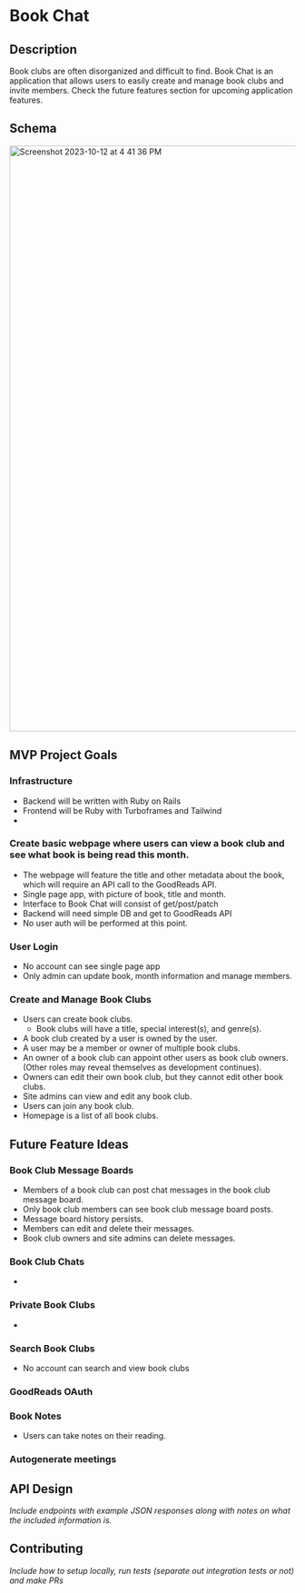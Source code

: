 # Book Chat

## Description
Book clubs are often disorganized and difficult to find. Book Chat is an application that allows users to easily create and manage book clubs and invite members. Check the future features section for upcoming application features. 

## Schema
<img width="1032" alt="Screenshot 2023-10-12 at 4 41 36 PM" src="https://github.com/Book-Chat/.github/assets/125829749/fce52052-7cf3-4d19-b1ff-55aff7d4251d">

## MVP Project Goals 

### Infrastructure
- Backend will be written with Ruby on Rails
- Frontend will be Ruby with Turboframes and Tailwind
- 

### Create basic webpage where users can view a book club and see what book is being read this month. 
 - The webpage will feature the title and other metadata about the book, which will require an API call to the GoodReads API.
 - Single page app, with picture of book, title and month.
 - Interface to Book Chat will consist of get/post/patch
 - Backend will need simple DB and get to GoodReads API
 - No user auth will be performed at this point.

### User Login 
- No account can see single page app
- Only admin can update book, month information and manage members.

### Create and Manage Book Clubs
- Users can create book clubs.
  - Book clubs will have a title, special interest(s), and genre(s).
- A book club created by a user is owned by the user.
- A user may be a member or owner of multiple book clubs.
- An owner of a book club can appoint other users as book club owners. (Other roles may reveal themselves as development continues).
- Owners can edit their own book club, but they cannot edit other book clubs.
- Site admins can view and edit any book club.
- Users can join any book club.
- Homepage is a list of all book clubs.

## Future Feature Ideas

### Book Club Message Boards
- Members of a book club can post chat messages in the book club message board.
- Only book club members can see book club message board posts.
- Message board history persists.
- Members can edit and delete their messages.
- Book club owners and site admins can delete messages.

### Book Club Chats
- 

### Private Book Clubs
- 

### Search Book Clubs
- No account can search and view book clubs

### GoodReads OAuth

### Book Notes
- Users can take notes on their reading. 

### Autogenerate meetings

## API Design 
*Include endpoints with example JSON responses along with notes on what the included information is.*

## Contributing 
*Include how to setup locally, run tests (separate out integration tests or not) and make PRs*
